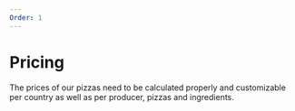 ```yaml
---
Order: 1
---
```

# Pricing

The prices of our pizzas need to be calculated properly and customizable per country as well as per producer, pizzas and ingredients.
